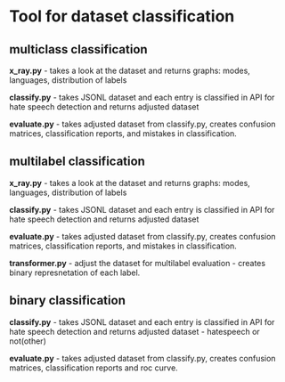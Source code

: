 # Tool for dataset classification


## multiclass classification

**x_ray.py** - takes a look at the dataset and returns graphs: modes, languages, distribution of labels

**classify.py** - takes JSONL dataset and each entry is classified in API for hate speech detection and returns adjusted dataset

**evaluate.py** - takes adjusted dataset from classify.py, creates confusion matrices, classification reports, and mistakes in classification.

## multilabel classification

**x_ray.py** - takes a look at the dataset and returns graphs: modes, languages, distribution of labels

**classify.py** - takes JSONL dataset and each entry is classified in API for hate speech detection and returns adjusted dataset

**evaluate.py** - takes adjusted dataset from classify.py, creates confusion matrices, classification reports, and mistakes in classification.

**transformer.py** - adjust the dataset for multilabel evaluation - creates binary represnetation of each label.


## binary classification

**classify.py** - takes JSONL dataset and each entry is classified in API for hate speech detection and returns adjusted dataset - hatespeech or not(other)

**evaluate.py** - takes adjusted dataset from classify.py, creates confusion matrices, classification reports and roc curve.

